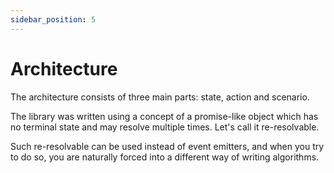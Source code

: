 ```yaml
---
sidebar_position: 5
---
```


# Architecture

The architecture consists of three main parts: state, action and scenario.

The library was written using a concept of a promise-like object which has no terminal state and may resolve multiple times. Let's call it re-resolvable.

Such re-resolvable can be used instead of event emitters, and when you try to do so, you are naturally forced into a different way of writing algorithms.
